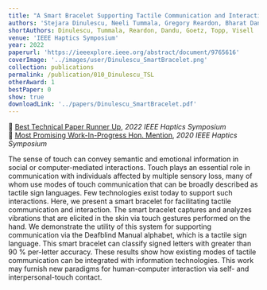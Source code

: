 ```yaml
---
title: "A Smart Bracelet Supporting Tactile Communication and Interaction"
authors: 'Stejara Dinulescu, Neeli Tummala, Gregory Reardon, Bharat Dandu, Dustin Goetz, Sven Topp, and Yon Visell'
shortAuthors: Dinulescu, Tummala, Reardon, Dandu, Goetz, Topp, Visell
venue: 'IEEE Haptics Symposium'
year: 2022
paperurl: 'https://ieeexplore.ieee.org/abstract/document/9765616'
coverImage: '../images/user/Dinulescu_SmartBracelet.png'
collection: publications
permalink: /publication/010_Dinulescu_TSL
otherAward: 1
bestPaper: 0
show: true
downloadLink: '../papers/Dinulescu_SmartBracelet.pdf'
---
```


🏅 <u>Best Technical Paper Runner Up</u>, <i>2022 IEEE Haptics Symposium</i><br>
🏅 <u>Most Promising Work-In-Progress Hon. Mention</u>, <i>2020 IEEE Haptics Symposium</i>


The sense of touch can convey semantic and emotional information in social or computer-mediated interactions. Touch plays an essential role in communication with individuals affected by multiple sensory loss, many of whom use modes of touch communication that can be broadly described as tactile sign languages. Few technologies exist today to support such interactions. Here, we present a smart bracelet for facilitating tactile communication and interaction. The smart bracelet captures and analyzes vibrations that are elicited in the skin via touch gestures performed on the hand. We demonstrate the utility of this system for supporting communication via the Deafblind Manual alphabet, which is a tactile sign language. This smart bracelet can classify signed letters with greater than 90 % per-letter accuracy. These results show how existing modes of tactile communication can be integrated with information technologies. This work may furnish new paradigms for human-computer interaction via self- and interpersonal-touch contact.
